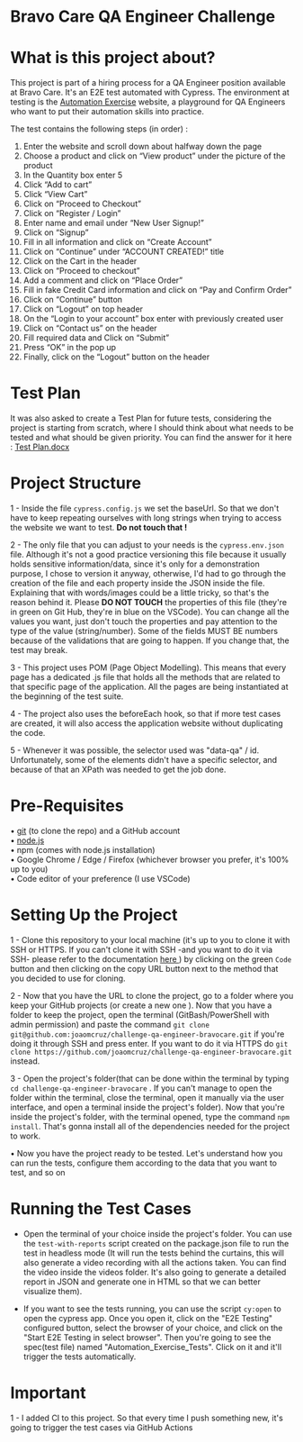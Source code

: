 # Bravo Care QA Engineer Challenge

# What is this project about?

This project is part of a hiring process for a QA Engineer position available at Bravo Care.
It's an E2E test automated with Cypress.
The environment at testing is the <a href="https://automationexercise.com/">Automation Exercise</a> website, a playground for QA Engineers who want to put their automation skills into practice.

The test contains the following steps (in order) :

1. Enter the website and scroll down about halfway down the page
2. Choose a product and click on “View product” under the picture of the product
3. In the Quantity box enter 5
4. Click “Add to cart”
5. Click “View Cart”
6. Click on “Proceed to Checkout”
7. Click on “Register / Login”
8. Enter name and email under “New User Signup!”
9. Click on “Signup”
10. Fill in all information and click on “Create Account”
11. Click on “Continue” under “ACCOUNT CREATED!” title
12. Click on the Cart in the header
13. Click on “Proceed to checkout”
14. Add a comment and click on “Place Order”
15. Fill in fake Credit Card information and click on “Pay and Confirm Order”
16. Click on “Continue” button
17. Click on “Logout” on top header
18. On the “Login to your account” box enter with previously created user
19. Click on “Contact us” on the header
20. Fill required data and Click on “Submit”
21. Press “OK” in the pop up
22. Finally, click on the “Logout” button on the header


# Test Plan

It was also asked to create a Test Plan for future tests, considering the project is starting from scratch, where I should think about what needs to be tested and what should be given priority.
You can find the answer for it here : [Test Plan.docx](https://github.com/joaomcruz/challenge-qa-engineer-bravocare/files/14408685/Test.Plan.docx)



# Project Structure

1 - Inside the file `cypress.config.js` we set the baseUrl. So that we don't have to keep repeating ourselves with long strings when trying to access the website we want to test. <strong>Do not touch that !</strong>

2 - The only file that you can adjust to your needs is the `cypress.env.json` file. Although it's not a good practice versioning this file because it usually holds sensitive information/data, since it's only for a demonstration purpose, I chose to version it anyway, otherwise, I'd had to go through the creation of the file and each property inside the JSON inside the file. Explaining that with words/images could be a little tricky, so that's the reason behind it.
Please <strong>DO NOT TOUCH</strong> the properties of this file (they're in green on Git Hub, they're in blue on the VSCode). You can change all the values you want, just don't touch the properties and pay attention to the type of the value (string/number). Some of the fields MUST BE numbers because of the validations that are going to happen.
If you change that, the test may break.

3 - This project uses POM (Page Object Modelling). This means that every page has a dedicated .js file that holds all the methods that are related to that specific
page of the application. All the pages are being instantiated at the beginning of the test suite.

4 - The project also uses the beforeEach hook, so that if more test cases are created, it will also access the application website without duplicating the code.

5 - Whenever it was possible, the selector used was "data-qa" / id. Unfortunately, some of the elements didn't have a specific selector, and because of that an XPath was needed to get the job done.

# Pre-Requisites

• <a href="https://git-scm.com/downloads">git</a> (to clone the repo) and a GitHub account<br>
• <a href="https://nodejs.org/en">node.js</a> <br>
• npm (comes with node.js installation) <br>
• Google Chrome / Edge / Firefox (whichever browser you prefer, it's 100% up to you) <br>
• Code editor of your preference (I use VSCode)<br>

# Setting Up the Project

1 - Clone this repository to your local machine (it's up to you to clone it with SSH or HTTPS. If you can't clone it with SSH
-and you want to do it via SSH- please refer to the documentation <a href="https://docs.github.com/en/authentication/connecting-to-github-with-ssh/adding-a-new-ssh-key-to-your-github-account"> here </a >) by clicking on the green `Code` button and then clicking on the copy URL button next to the method that you decided to use for cloning.

2 - Now that you have the URL to clone the project, go to a folder where you keep your GitHub projects (or create a new one ). Now that you have a folder to keep the project, open the terminal (GitBash/PowerShell with admin permission) and paste the command `git clone git@github.com:joaomcruz/challenge-qa-engineer-bravocare.git` if you're doing it through SSH and press enter. If you want to do it via HTTPS do `git clone https://github.com/joaomcruz/challenge-qa-engineer-bravocare.git` instead.

3 - Open the project's folder(that can be done within the terminal by typing `cd challenge-qa-engineer-bravocare` . If you can't manage to open the folder within the terminal, close the terminal, open it manually via the user interface, and open a terminal inside the project's folder). Now that you're inside the project's folder, with the terminal opened, type the command `npm install`. That's gonna install all of the dependencies needed for the project to work.

• Now you have the project ready to be tested. Let's understand how you can run the tests, configure them according to the data that you want to test, and so on

# Running the Test Cases

- Open the terminal of your choice inside the project's folder. You can use the `test-with-reports` script created on the package.json file to run the test in headless mode (It will run the tests behind the curtains, this will also generate a video recording with all the actions taken. You can find the video inside the videos folder. It's also going to generate a detailed report in JSON and generate one in HTML so that we can better visualize them).

- If you want to see the tests running, you can use the script `cy:open` to open the cypress app. Once you open it, click on the "E2E Testing" configured button,
  select the browser of your choice, and click on the "Start E2E Testing in select browser". Then you're going to see the spec(test file) named "Automation_Exercise_Tests".
  Click on it and it'll trigger the tests automatically.

# Important

1 - I added CI to this project. So that every time I push something new, it's going to trigger the test cases via GitHub Actions


